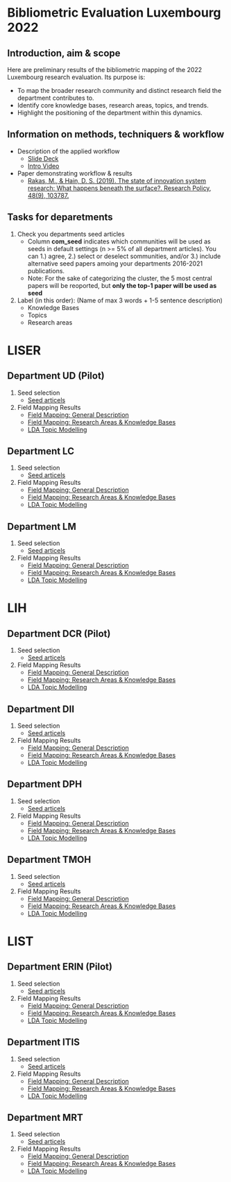#  Bibliometric Evaluation Luxembourg 2022

## Introduction, aim & scope

Here are preliminary results of the bibliometric mapping of the 2022 Luxembourg research evaluation. Its purpose is:

* To map the broader research community and distinct research field the department contributes to.
* Identify core knowledge bases, research areas, topics, and trends.
* Highlight the positioning of the department within this dynamics.

## Information on methods, techniquers & workflow

* Description of the applied workflow
   * [Slide Deck](
https://docs.google.com/presentation/d/1Uwe9GgRLPbsLzanJEUYJwo83g7Sn6J7YlkTLeCVrXEI/edit?usp=sharing)
   * [Intro Video](https://www.loom.com/share/ae7f8bd65c7c49ca9670d0ac0b7e0e14)
* Paper demonstrating workflow & results
   * [Rakas, M., & Hain, D. S. (2019). The state of innovation system research: What happens beneath the surface?. Research Policy, 48(9), 103787.](https://doi.org/10.1016/j.respol.2019.04.011)

## Tasks for deparetments

1. Check you departments seed articles
   * Column **com_seed** indicates which communities will be used as seeds in default settings (n >= 5% of all department articles). You can 1.) agree, 2.) select or deselect sommunities, and/or 3.) include alternative seed papers amoing your departments 2016-2021 publications.
   * Note: For the sake of categorizing the cluster, the 5 most central papers will be reoported, but **only the top-1 paper will be used as seed**
2. Label (in this order): (Name of max 3 words + 1-5 sentence description)
   * Knowledge Bases
   * Topics
   * Research areas



# LISER

## Department UD (Pilot)

1. Seed selection
   * [Seed articels](https://github.com/daniel-hain/biblio_lux_2022/blob/master/output/seed/scopus_liser_ud_seed.csv)
2. Field Mapping Results
   * [Field Mapping: General Description](https://daniel-hain.github.io/biblio_lux_2022/output/field_mapping/field_mapping_general_liser_ud.html)
   * [Field Mapping: Research Areas & Knowledge Bases](https://daniel-hain.github.io/biblio_lux_2022/output/field_mapping/field_mapping_liser_ud.html)
   * [LDA Topic Modelling](https://daniel-hain.github.io/biblio_lux_2022/output/topic_modelling/LDAviz_liser_ud.rds/index.html#topic=0&lambda=0.60&term=)

## Department LC

1. Seed selection
   * [Seed articels](https://github.com/daniel-hain/biblio_lux_2022/blob/master/output/seed/scopus_liser_lc_seed.csv)
2. Field Mapping Results
   * [Field Mapping: General Description](https://daniel-hain.github.io/biblio_lux_2022/output/field_mapping/field_mapping_general_liser_lc.html)
   * [Field Mapping: Research Areas & Knowledge Bases](https://daniel-hain.github.io/biblio_lux_2022/output/field_mapping/field_mapping_liser_lc.html)
   * [LDA Topic Modelling](https://daniel-hain.github.io/biblio_lux_2022/output/topic_modelling/LDAviz_liser_lc.rds/index.html#topic=0&lambda=0.60&term=)
   
## Department LM

1. Seed selection
   * [Seed articels](https://github.com/daniel-hain/biblio_lux_2022/blob/master/output/seed/scopus_liser_lm_seed.csv)
2. Field Mapping Results
   * [Field Mapping: General Description](https://daniel-hain.github.io/biblio_lux_2022/output/field_mapping/field_mapping_general_liser_lm.html)
   * [Field Mapping: Research Areas & Knowledge Bases](https://daniel-hain.github.io/biblio_lux_2022/output/field_mapping/field_mapping_liser_lm.html)
   * [LDA Topic Modelling](https://daniel-hain.github.io/biblio_lux_2022/output/topic_modelling/LDAviz_liser_lm.rds/index.html#topic=0&lambda=0.60&term=)   

# LIH

## Department DCR (Pilot)

1. Seed selection
   * [Seed articels](https://github.com/daniel-hain/biblio_lux_2022/blob/master/output/seed/scopus_lih_dcr_seed.csv)
2. Field Mapping Results
   * [Field Mapping: General Description](https://daniel-hain.github.io/biblio_lux_2022/output/field_mapping/field_mapping_general_lih_dcr.html)
   * [Field Mapping: Research Areas & Knowledge Bases](https://daniel-hain.github.io/biblio_lux_2022/output/field_mapping/field_mapping_lih_dcr.html)
   * [LDA Topic Modelling](https://daniel-hain.github.io/biblio_lux_2022/output/topic_modelling/LDAviz_lih_dcr.rds/index.html#topic=0&lambda=0.60&term=)

## Department DII

1. Seed selection
   * [Seed articels](https://github.com/daniel-hain/biblio_lux_2022/blob/master/output/seed/scopus_lih_dii_seed.csv)
2. Field Mapping Results
   * [Field Mapping: General Description](https://daniel-hain.github.io/biblio_lux_2022/output/field_mapping/field_mapping_general_lih_dii.html)
   * [Field Mapping: Research Areas & Knowledge Bases](https://daniel-hain.github.io/biblio_lux_2022/output/field_mapping/field_mapping_lih_dii.html)
   * [LDA Topic Modelling](https://daniel-hain.github.io/biblio_lux_2022/output/topic_modelling/LDAviz_lih_dii.rds/index.html#topic=0&lambda=0.60&term=)   

## Department DPH

1. Seed selection
   * [Seed articels](https://github.com/daniel-hain/biblio_lux_2022/blob/master/output/seed/scopus_lih_dph_seed.csv)
2. Field Mapping Results
   * [Field Mapping: General Description](https://daniel-hain.github.io/biblio_lux_2022/output/field_mapping/field_mapping_general_lih_dph.html)
   * [Field Mapping: Research Areas & Knowledge Bases](https://daniel-hain.github.io/biblio_lux_2022/output/field_mapping/field_mapping_lih_dph.html)
   * [LDA Topic Modelling](https://daniel-hain.github.io/biblio_lux_2022/output/topic_modelling/LDAviz_lih_dph.rds/index.html#topic=0&lambda=0.60&term=)
   
## Department TMOH

1. Seed selection
   * [Seed articels](https://github.com/daniel-hain/biblio_lux_2022/blob/master/output/seed/scopus_lih_tmoh_seed.csv)
2. Field Mapping Results
   * [Field Mapping: General Description](https://daniel-hain.github.io/biblio_lux_2022/output/field_mapping/field_mapping_general_lih_tmoh.html)
   * [Field Mapping: Research Areas & Knowledge Bases](https://daniel-hain.github.io/biblio_lux_2022/output/field_mapping/field_mapping_lih_tmoh.html)
   * [LDA Topic Modelling](https://daniel-hain.github.io/biblio_lux_2022/output/topic_modelling/LDAviz_lih_tmoh.rds/index.html#topic=0&lambda=0.60&term=)

# LIST

## Department ERIN (Pilot)

1. Seed selection
   * [Seed articels](https://github.com/daniel-hain/biblio_lux_2022/blob/master/output/seed/scopus_list_erin_seed.csv)
2. Field Mapping Results
   * [Field Mapping: General Description](https://daniel-hain.github.io/biblio_lux_2022/output/field_mapping/field_mapping_general_list_erin.html)
   * [Field Mapping: Research Areas & Knowledge Bases](https://daniel-hain.github.io/biblio_lux_2022/output/field_mapping/field_mapping_list_erin.html)
   * [LDA Topic Modelling](https://daniel-hain.github.io/biblio_lux_2022/output/topic_modelling/LDAviz_list_erin.rds/index.html#topic=0&lambda=0.60&term=)
 
 ## Department ITIS

1. Seed selection
   * [Seed articels](https://github.com/daniel-hain/biblio_lux_2022/blob/master/output/seed/scopus_list_itis_seed.csv)
2. Field Mapping Results
   * [Field Mapping: General Description](https://daniel-hain.github.io/biblio_lux_2022/output/field_mapping/field_mapping_general_list_itis.html)
   * [Field Mapping: Research Areas & Knowledge Bases](https://daniel-hain.github.io/biblio_lux_2022/output/field_mapping/field_mapping_list_itis.html)
   * [LDA Topic Modelling](https://daniel-hain.github.io/biblio_lux_2022/output/topic_modelling/LDAviz_list_itis.rds/index.html#topic=0&lambda=0.60&term=)
   
 ## Department MRT

1. Seed selection
   * [Seed articels](https://github.com/daniel-hain/biblio_lux_2022/blob/master/output/seed/scopus_list_mrt_seed.csv)
2. Field Mapping Results
   * [Field Mapping: General Description](https://daniel-hain.github.io/biblio_lux_2022/output/field_mapping/field_mapping_general_list_mrt.html)
   * [Field Mapping: Research Areas & Knowledge Bases](https://daniel-hain.github.io/biblio_lux_2022/output/field_mapping/field_mapping_list_mrt.html)
   * [LDA Topic Modelling](https://daniel-hain.github.io/biblio_lux_2022/output/topic_modelling/LDAviz_list_mrt.rds/index.html#topic=0&lambda=0.60&term=)
